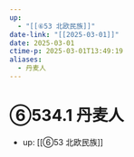 ```yaml
---
up:
  - "[[⑥53 北欧民族]]"
date-link: "[[2025-03-01]]"
date: 2025-03-01
ctime-p: 2025-03-01T13:49:19
aliases:
  - 丹麦人
---
```


# ⑥534.1 丹麦人

- up: [[⑥53 北欧民族]]
